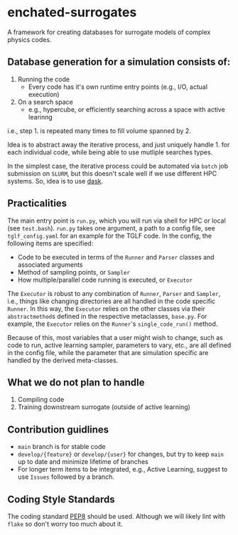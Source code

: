# enchated-surrogates

A framework for creating databases for surrogate models of complex physics codes.

## Database generation for a simulation consists of: 

1. Running the code
    - Every code has it's own runtime entry points (e.g., I/O, actual execution)
2. On a search space
    - e.g., hypercube, or efficiently searching across a space with active learinng

i.e., step 1. is repeated many times to fill volume spanned by 2. 

Idea is to abstract away the iterative process, and just uniquely handle 1. for each individual code, while being able to use mutliple searches types. 

In the simplest case, the iterative process could be automated via `batch` job submission on `SLURM`, but this doesn't scale well if we use different HPC systems. So, idea is to use [dask](https://jobqueue.dask.org/en/latest/examples.html#slurm-deployments). 

## Practicalities

The main entry point is `run.py`, which you will run via shell for HPC or local (see `test.bash`). `run.py` takes one argument, a path to a config file, see `tglf_config.yaml` for an example for the TGLF code. In the config, the following items are specified: 

- Code to be executed in terms of the `Runner` and `Parser` classes and associated arguments 
- Method of sampling points, or `Sampler` 
- How multiple/parallel code running is executed, or `Executor`

The `Executor` is robust to any combination of `Runner`, `Parser` and `Sampler`, i.e., things like changing directories are all handled in the code specific `Runner`. In this way, the `Executor` relies on the other classes via their `abstractmethod`s defined in the respective metaclasses, `base.py`. For example, the `Executor` relies on the `Runner`'s `single_code_run()` method.  

Because of this, most variables that a user might wish to change, such as code to run, active learning sampler, parameters to vary, etc., are all defined in the config file, while the parameter that are simulation specific are handled by the derived meta-classes.  

## What we do not plan to handle

1. Compiling code
2. Training downstream surrogate (outside of active learning)

## Contribution guidlines

- `main` branch is for stable code
- `develop/{feature}` or `develop/{user}` for changes, but try to keep `main` up to date and minimize lifetime of branches
- For longer term items to be integrated, e.g., Active Learning, suggest to use `Issues` followed by a branch. 


## Coding Style Standards

The coding standard [PEP8](https://peps.python.org/pep-0008/) should be used. 
Although we will likely lint with `flake` so don't worry too much about it. 






